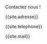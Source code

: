 <head>
Contactez nous !

<p>{{site.adresse}}</p>
<p>{{site.telephone}}</p>
<p>{{site.mail}}</p>
</head>
